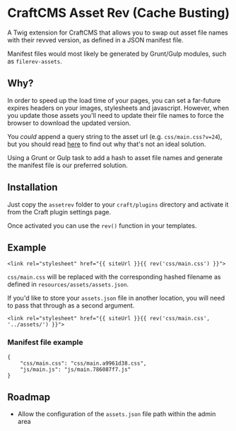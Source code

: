 # CraftCMS Asset Rev (Cache Busting)
A Twig extension for CraftCMS that allows you to swap out asset file names with their revved version, as defined in a JSON manifest file.

Manifest files would most likely be generated by Grunt/Gulp modules, such as `filerev-assets`.

## Why?
In order to speed up the load time of your pages, you can set a far-future expires headers on your images, stylesheets and javascript. However, when you update those assets you'll need to update their file names to force the browser to download the updated version.

You *could* append a query string to the asset url (e.g. `css/main.css?v=24`), but you should read [here](http://www.stevesouders.com/blog/2008/08/23/revving-filenames-dont-use-querystring/) to find out why that's not an ideal solution.

Using a Grunt or Gulp task to add a hash to asset file names and generate the manifest file is our preferred solution.

## Installation
Just copy the `assetrev` folder to your `craft/plugins` directory and activate it from the Craft plugin settings page.

Once activated you can use the `rev()` function in your templates.

## Example
```
<link rel="stylesheet" href="{{ siteUrl }}{{ rev('css/main.css') }}">
```

`css/main.css` will be replaced with the corresponding hashed filename as defined in `resources/assets/assets.json`. 

If you'd like to store your `assets.json` file in another location, you will need to pass that through as a second argument.

```
<link rel="stylesheet" href="{{ siteUrl }}{{ rev('css/main.css', '../assets/') }}">
```

### Manifest file example
```
{
    "css/main.css": "css/main.a9961d38.css",
    "js/main.js": "js/main.786087f7.js"
}
```

## Roadmap
- Allow the configuration of the `assets.json` file path within the admin area